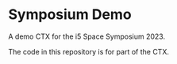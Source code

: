 # Symposium Demo

A demo CTX for the i5 Space Symposium 2023.

The code in this repository is for part of the CTX.
